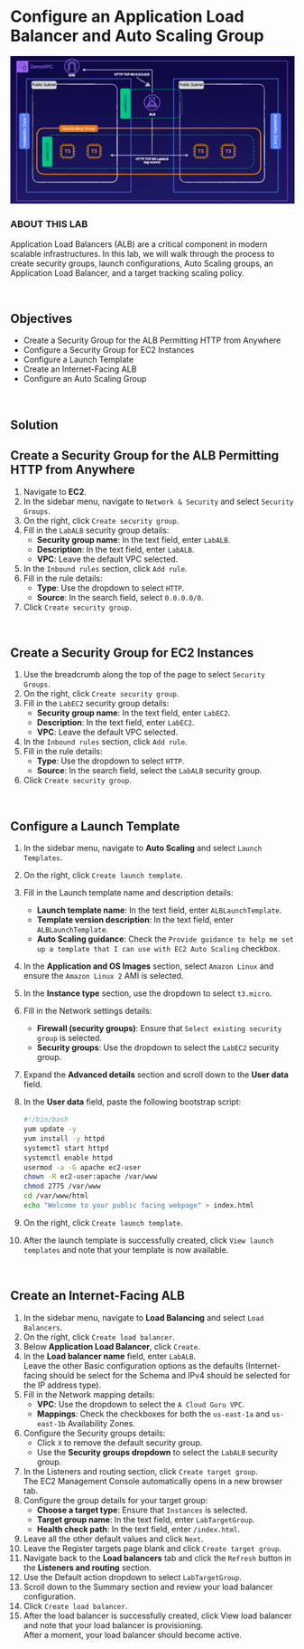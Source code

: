 # Configure an Application Load Balancer and Auto Scaling Group

![](../../img/ChallengeLab-1.png)

### ABOUT THIS LAB
Application Load Balancers (ALB) are a critical component in modern scalable infrastructures. In this lab, we will walk through the process to create security groups, launch configurations, Auto Scaling groups, an Application Load Balancer, and a target tracking scaling policy.

<br>

## Objectives
- Create a Security Group for the ALB Permitting HTTP from Anywhere
- Configure a Security Group for EC2 Instances
- Configure a Launch Template
- Create an Internet-Facing ALB
- Configure an Auto Scaling Group

<br>

## Solution
## Create a Security Group for the ALB Permitting HTTP from Anywhere
1. Navigate to **EC2**.
2. In the sidebar menu, navigate to `Network & Security` and select `Security Groups`.
3. On the right, click `Create security group`.
4. Fill in the `LabALB` security group details:
    - **Security group name**: In the text field, enter `LabALB`.
    - **Description**: In the text field, enter `LabALB`.
    - **VPC**: Leave the default VPC selected.
5. In the `Inbound rules` section, click `Add rule`.
6. Fill in the rule details:
    - **Type**: Use the dropdown to select `HTTP`.
    - **Source**: In the search field, select `0.0.0.0/0`.
7. Click `Create security group`.

<br>

## Create a Security Group for EC2 Instances
1. Use the breadcrumb along the top of the page to select `Security Groups`.
2. On the right, click `Create security group`.
3. Fill in the `LabEC2` security group details:
    - **Security group name**: In the text field, enter `LabEC2`.
    - **Description**: In the text field, enter `LabEC2`.
    - **VPC**: Leave the default VPC selected.
4. In the `Inbound rules` section, click `Add rule`.
5. Fill in the rule details:
    - **Type**: Use the dropdown to select `HTTP`.
    - **Source**: In the search field, select the `LabALB` security group.
6. Click `Create security group`.

<br>

## Configure a Launch Template
1. In the sidebar menu, navigate to **Auto Scaling** and select `Launch Templates`.
2. On the right, click `Create launch template`.
3. Fill in the Launch template name and description details:
    - **Launch template name**: In the text field, enter `ALBLaunchTemplate`.
    - **Template version description**: In the text field, enter `ALBLaunchTemplate`.
    - **Auto Scaling guidance**: Check the `Provide guidance to help me set up a template that I can use with EC2 Auto Scaling` checkbox.
4. In the **Application and OS Images** section, select `Amazon Linux` and ensure the `Amazon Linux 2` AMI is selected.
5. In the **Instance type** section, use the dropdown to select `t3.micro`.
6. Fill in the Network settings details:
    - **Firewall (security groups)**: Ensure that `Select existing security group` is selected.
    - **Security groups**: Use the dropdown to select the `LabEC2` security group.
7. Expand the **Advanced details** section and scroll down to the **User data** field.
8. In the **User data** field, paste the following bootstrap script:

    ```sh
    #!/bin/bash
    yum update -y
    yum install -y httpd
    systemctl start httpd
    systemctl enable httpd
    usermod -a -G apache ec2-user
    chown -R ec2-user:apache /var/www
    chmod 2775 /var/www
    cd /var/www/html
    echo "Welcome to your public facing webpage" > index.html
    ```

9. On the right, click `Create launch template`.
10. After the launch template is successfully created, click `View launch templates` and note that your template is now available.

<br>

## Create an Internet-Facing ALB
1. In the sidebar menu, navigate to **Load Balancing** and select `Load Balancers`.
2. On the right, click `Create load balancer`.
3. Below **Application Load Balancer**, click `Create`.
4. In the **Load balancer name** field, enter `LabALB`.<br>Leave the other Basic configuration options as the defaults (Internet-facing should be select for the Schema and IPv4 should be selected for the IP address type).
5. Fill in the Network mapping details:
    - **VPC**: Use the dropdown to select the `A Cloud Guru VPC`.
    - **Mappings**: Check the checkboxes for both the `us-east-1a` and `us-east-1b` Availability Zones.
6. Configure the Security groups details:
    - Click `X` to remove the default security group.
    - Use the **Security groups dropdown** to select the `LabALB` security group.
7. In the Listeners and routing section, click `Create target group`.<br>The EC2 Management Console automatically opens in a new browser tab.
8. Configure the group details for your target group:
    - **Choose a target type**: Ensure that `Instances` is selected.
    - **Target group name**: In the text field, enter `LabTargetGroup`.
    - **Health check path**: In the text field, enter `/index.html`.
9. Leave all the other default values and click `Next`.
10. Leave the Register targets page blank and click `Create target group`.
11. Navigate back to the **Load balancers** tab and click the `Refresh` button in the **Listeners and routing** section.
12. Use the Default action dropdown to select `LabTargetGroup`.
13. Scroll down to the Summary section and review your load balancer configuration.
14. Click `Create load balancer`.
15. After the load balancer is successfully created, click View load balancer and note that your load balancer is provisioning.<br>After a moment, your load balancer should become active.
